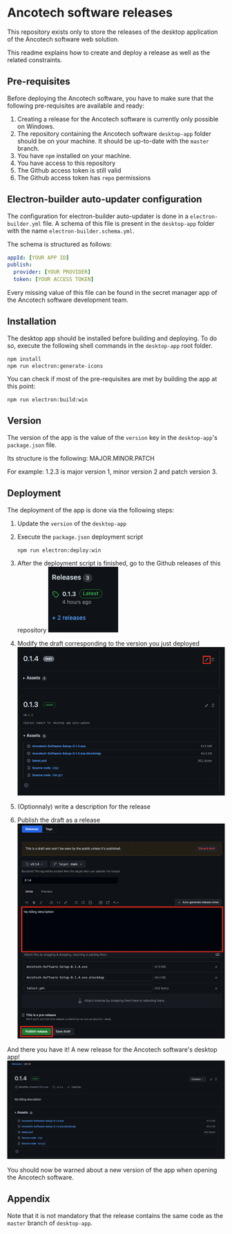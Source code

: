 # Ancotech software releases

This repository exists only to store the releases of the desktop application of the Ancotech software web solution.

This readme explains how to create and deploy a release as well as the related constraints.

## Pre-requisites

Before deploying the Ancotech software, you have to make sure that the following pre-requisites are available and ready:

1. Creating a release for the Ancotech software is currently only possible on Windows.
2. The repository containing the Ancotech software `desktop-app` folder should be on your machine. It should be up-to-date with the `master` branch.
3. You have `npm` installed on your machine.
4. You have access to this repository
5. The Github access token is still valid
6. The Github access token has `repo` permissions

## Electron-builder auto-updater configuration

The configuration for electron-builder auto-updater is done in a `electron-builder.yml` file. A schema of this file is present in the `desktop-app` folder with the name `electron-builder.schema.yml`.

The schema is structured as follows:

```yml
appId: [YOUR APP ID]
publish:
  provider: [YOUR PROVIDER]
  token: [YOUR ACCESS TOKEN]
```

Every missing value of this file can be found in the secret manager app of the Ancotech software development team.

## Installation

The desktop app should be installed before building and deploying. To do so, execute the following shell commands in the `desktop-app` root folder.

```shell
npm install
npm run electron:generate-icons
```

You can check if most of the pre-requisites are met by building the app at this point:

```shell
npm run electron:build:win
```

## Version

The version of the app is the value of the `version` key in the `desktop-app`'s `package.json` file.

Its structure is the following: MAJOR.MINOR.PATCH

For example: 1.2.3 is major version 1, minor version 2 and patch version 3.

## Deployment

The deployment of the app is done via the following steps:

1. Update the `version` of the `desktop-app`
2. Execute the `package.json` deployment script

    ```shell
    npm run electron:deploy:win
    ```

3. After the deployment script is finished, go to the Github releases of this repository
   ![Github releases access](images/github-releases.png)
4. Modify the draft corresponding to the version you just deployed
   ![Github edit draft](images/edit-draft.png)
5. (Optionnaly) write a description for the release
6. Publish the draft as a release
   ![Github publish draft](images/publish-draft.png)

And there you have it! A new release for the Ancotech software's desktop app!
![Github new release](images/new-release.png)

You should now be warned about a new version of the app when opening the Ancotech software.

## Appendix

Note that it is not mandatory that the release contains the same code as the `master` branch of `desktop-app`.
